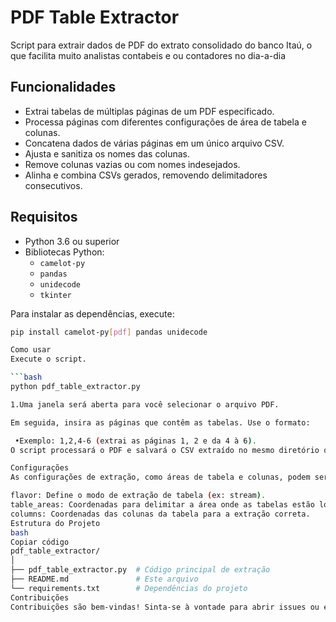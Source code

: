 # PDF Table Extractor

Script para extrair dados de PDF do extrato consolidado do banco Itaú, o que facilita muito analistas contabeis e ou contadores no dia-a-dia


## Funcionalidades

- Extrai tabelas de múltiplas páginas de um PDF especificado.
- Processa páginas com diferentes configurações de área de tabela e colunas.
- Concatena dados de várias páginas em um único arquivo CSV.
- Ajusta e sanitiza os nomes das colunas.
- Remove colunas vazias ou com nomes indesejados.
- Alinha e combina CSVs gerados, removendo delimitadores consecutivos.

## Requisitos

- Python 3.6 ou superior
- Bibliotecas Python:
  - `camelot-py`
  - `pandas`
  - `unidecode`
  - `tkinter`

Para instalar as dependências, execute:

```bash
pip install camelot-py[pdf] pandas unidecode

Como usar
Execute o script.

```bash
python pdf_table_extractor.py

1.Uma janela será aberta para você selecionar o arquivo PDF.

Em seguida, insira as páginas que contêm as tabelas. Use o formato:

 •Exemplo: 1,2,4-6 (extrai as páginas 1, 2 e da 4 à 6).
O script processará o PDF e salvará o CSV extraído no mesmo diretório que o arquivo PDF.

Configurações
As configurações de extração, como áreas de tabela e colunas, podem ser ajustadas dentro do script na variável configs:

flavor: Define o modo de extração de tabela (ex: stream).
table_areas: Coordenadas para delimitar a área onde as tabelas estão localizadas em cada página.
columns: Coordenadas das colunas da tabela para a extração correta.
Estrutura do Projeto
bash
Copiar código
pdf_table_extractor/
│
├── pdf_table_extractor.py  # Código principal de extração
├── README.md               # Este arquivo
└── requirements.txt        # Dependências do projeto
Contribuições
Contribuições são bem-vindas! Sinta-se à vontade para abrir issues ou enviar pull requests com melhorias.
